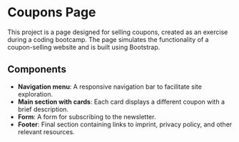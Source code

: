 # Coupons Page

This project is a page designed for selling coupons, created as an exercise during a coding bootcamp. The page simulates the functionality of a coupon-selling website and is built using Bootstrap.

## Components

- **Navigation menu**: A responsive navigation bar to facilitate site exploration.
- **Main section with cards**: Each card displays a different coupon with a brief description.
- **Form**: A form for subscribing to the newsletter.
- **Footer**: Final section containing links to imprint, privacy policy, and other relevant resources.
